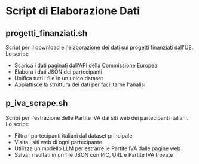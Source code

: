 # Script di Elaborazione Dati

## progetti_finanziati.sh
Script per il download e l'elaborazione dei dati sui progetti finanziati dall'UE. Lo script:
- Scarica i dati paginati dall'API della Commissione Europea
- Elabora i dati JSON dei partecipanti
- Unifica tutti i file in un unico dataset
- Appiattisce la struttura dei dati per facilitarne l'analisi

## p_iva_scrape.sh 
Script per l'estrazione delle Partite IVA dai siti web dei partecipanti italiani. Lo script:
- Filtra i partecipanti italiani dal dataset principale
- Visita i siti web di ogni partecipante
- Utilizza un modello LLM per estrarre le Partite IVA dalle pagine web
- Salva i risultati in un file JSON con PIC, URL e Partite IVA trovate
